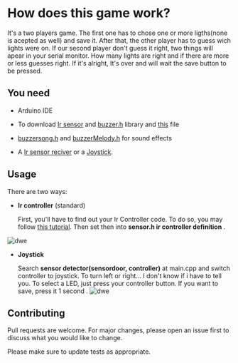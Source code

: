 # How does this game work?

It's a two players game. The first one has to chose one or more ligths(none is acepted as well) and save it. After that, the other player has to guess wich lights were on. If our second player don't guess it right, two things will apear in your serial monitor. How many lights are right and if there are more or less guesses right. If it's alright, It's over and will wait the save button to be pressed.

## You need 

*  Arduino IDE

* To download [Ir sensor](https://github.com/z3t0/Arduino-IRremote) and [buzzer.h](https://github.com/z3t0/Arduino-IRremote) library and [this](https://gist.github.com/mikeputnam/2820675) file 
* [buzzersong.h](https://github.com/SrManinka/buzzer-song-maker) and [buzzerMelody.h](https://github.com/SrManinka/buzzer-melody) for sound effects
* A [Ir sensor reciver](https://www.ebay.com/c/678749978) or a [Joystick](https://www.ebay.com/itm/Arduino-Compatible-Analogue-Joystick-Controller/130949215082).

## Usage
There are two ways:

* **Ir controller** (standard)

    First, you'll have to find out your Ir Controller code. To do so, you may follow [this tutorial](https://forum.arduino.cc/index.php?topic=83044.0). Then set then into **sensor.h ir controller definition** .

![dwe](https://i.imgur.com/ApNCRZm.png)

* **Joystick**

    Search **sensor detector(sensordoor, controller)** at main.cpp  and switch controller to joystick. To turn left or right... I don't know if 
    i have to tell you. To select a LED, just press your controller button. If you want to save, press it 1 second .
    ![dwe](https://i.imgur.com/57erg4M.png)


## Contributing
Pull requests are welcome. For major changes, please open an issue first to discuss what you would like to change.

Please make sure to update tests as appropriate.

